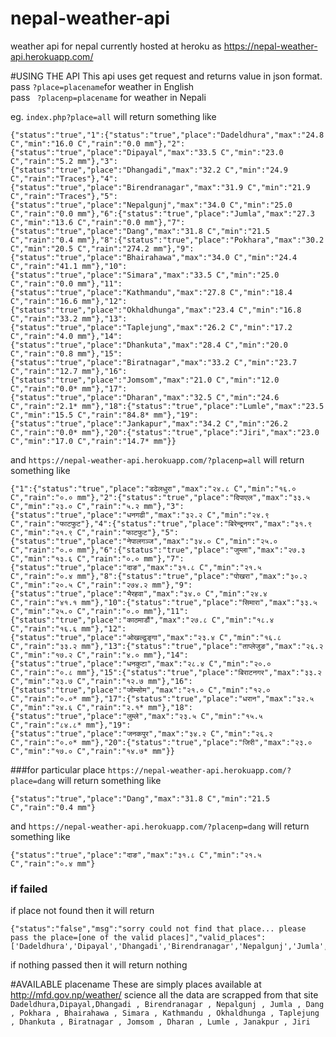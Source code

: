 # nepal-weather-api
weather api for nepal 
currently hosted at heroku as https://nepal-weather-api.herokuapp.com/

#USING THE API
  This api uses get request and returns value in json format.
  <br>
  pass `` ?place=placename ``for weather in English
  <br>
  pass `` ?placenp=placename`` for weather in Nepali
  
  eg. ``index.php?place=all`` will return something like
```
{"status":"true","1":{"status":"true","place":"Dadeldhura","max":"24.8 C","min":"16.0 C","rain":"0.0 mm"},"2":{"status":"true","place":"Dipayal","max":"33.5 C","min":"23.0 C","rain":"5.2 mm"},"3":{"status":"true","place":"Dhangadi","max":"32.2 C","min":"24.9 C","rain":"Traces"},"4":{"status":"true","place":"Birendranagar","max":"31.9 C","min":"21.9 C","rain":"Traces"},"5":{"status":"true","place":"Nepalgunj","max":"34.0 C","min":"25.0 C","rain":"0.0 mm"},"6":{"status":"true","place":"Jumla","max":"27.3 C","min":"13.6 C","rain":"0.0 mm"},"7":{"status":"true","place":"Dang","max":"31.8 C","min":"21.5 C","rain":"0.4 mm"},"8":{"status":"true","place":"Pokhara","max":"30.2 C","min":"20.5 C","rain":"274.2 mm"},"9":{"status":"true","place":"Bhairahawa","max":"34.0 C","min":"24.4 C","rain":"41.1 mm"},"10":{"status":"true","place":"Simara","max":"33.5 C","min":"25.0 C","rain":"0.0 mm"},"11":{"status":"true","place":"Kathmandu","max":"27.8 C","min":"18.4 C","rain":"16.6 mm"},"12":{"status":"true","place":"Okhaldhunga","max":"23.4 C","min":"16.8 C","rain":"33.2 mm"},"13":{"status":"true","place":"Taplejung","max":"26.2 C","min":"17.2 C","rain":"4.0 mm"},"14":{"status":"true","place":"Dhankuta","max":"28.4 C","min":"20.0 C","rain":"0.8 mm"},"15":{"status":"true","place":"Biratnagar","max":"33.2 C","min":"23.7 C","rain":"12.7 mm"},"16":{"status":"true","place":"Jomsom","max":"21.0 C","min":"12.0 C","rain":"0.0* mm"},"17":{"status":"true","place":"Dharan","max":"32.5 C","min":"24.6 C","rain":"2.1* mm"},"18":{"status":"true","place":"Lumle","max":"23.5 C","min":"15.5 C","rain":"84.8* mm"},"19":{"status":"true","place":"Jankapur","max":"34.2 C","min":"26.2 C","rain":"0.0* mm"},"20":{"status":"true","place":"Jiri","max":"23.0 C","min":"17.0 C","rain":"14.7* mm"}}
```

and ``https://nepal-weather-api.herokuapp.com/?placenp=all`` will return something like
```
{"1":{"status":"true","place":"डढेलधुरा","max":"२४.८ C","min":"१६.० C","rain":"०.० mm"},"2":{"status":"true","place":"दिपाएल","max":"३३.५ C","min":"२३.० C","rain":"५.२ mm"},"3":{"status":"true","place":"धनगढी","max":"३२.२ C","min":"२४.९ C","rain":"फाटफुट"},"4":{"status":"true","place":"बिरेन्द्र्नगर","max":"३१.९ C","min":"२१.९ C","rain":"फाटफुट"},"5":{"status":"true","place":"नेपालगञ्ज","max":"३४.० C","min":"२५.० C","rain":"०.० mm"},"6":{"status":"true","place":"जुम्ला","max":"२७.३ C","min":"१३.६ C","rain":"०.० mm"},"7":{"status":"true","place":"दाङ","max":"३१.८ C","min":"२१.५ C","rain":"०.४ mm"},"8":{"status":"true","place":"पोखरा","max":"३०.२ C","min":"२०.५ C","rain":"२७४.२ mm"},"9":{"status":"true","place":"भैरहवा","max":"३४.० C","min":"२४.४ C","rain":"४१.१ mm"},"10":{"status":"true","place":"सिमारा","max":"३३.५ C","min":"२५.० C","rain":"०.० mm"},"11":{"status":"true","place":"काठमाडौं","max":"२७.८ C","min":"१८.४ C","rain":"१६.६ mm"},"12":{"status":"true","place":"ओखल्ढुङ्गा","max":"२३.४ C","min":"१६.८ C","rain":"३३.२ mm"},"13":{"status":"true","place":"ताप्लेजुङ","max":"२६.२ C","min":"१७.२ C","rain":"४.० mm"},"14":{"status":"true","place":"धनकुटा","max":"२८.४ C","min":"२०.० C","rain":"०.८ mm"},"15":{"status":"true","place":"बिराटनगर","max":"३३.२ C","min":"२३.७ C","rain":"१२.७ mm"},"16":{"status":"true","place":"जोम्सोम","max":"२१.० C","min":"१२.० C","rain":"०.०* mm"},"17":{"status":"true","place":"धरान","max":"३२.५ C","min":"२४.६ C","rain":"२.१* mm"},"18":{"status":"true","place":"लुम्ले","max":"२३.५ C","min":"१५.५ C","rain":"८४.८* mm"},"19":{"status":"true","place":"जनकपुर","max":"३४.२ C","min":"२६.२ C","rain":"०.०* mm"},"20":{"status":"true","place":"जिरी","max":"२३.० C","min":"१७.० C","rain":"१४.७* mm"}}
```

###for particular place
``https://nepal-weather-api.herokuapp.com/?place=dang`` will return something like
```
{"status":"true","place":"Dang","max":"31.8 C","min":"21.5 C","rain":"0.4 mm"}
```
and ``https://nepal-weather-api.herokuapp.com/?placenp=dang`` will return something like
```
{"status":"true","place":"दाङ","max":"३१.८ C","min":"२१.५ C","rain":"०.४ mm"}
```

### if failed
if place not found then it will return
```
{"status":"false","msg":"sorry could not find that place... please pass the place=[one of the valid places]","valid_places":['Dadeldhura','Dipayal','Dhangadi','Birendranagar','Nepalgunj','Jumla','Dang','Pokhara','Bhairahawa','Simara','Kathmandu','Okhaldhunga','Taplejung','Dhankuta','Biratnagar','Jomsom','Dharan','Lumle','Janakpur','Jiri']}
```
if nothing passed then it will return nothing
	
	

#AVAILABLE placename
These are simply places available at http://mfd.gov.np/weather/ science all the data are scrapped from that site<br>
```Dadeldhura,Dipayal,Dhangadi , Birendranagar , Nepalgunj , Jumla , Dang , Pokhara , Bhairahawa , Simara , Kathmandu , Okhaldhunga , Taplejung , Dhankuta , Biratnagar , Jomsom , Dharan , Lumle , Janakpur , Jiri``` 

	

